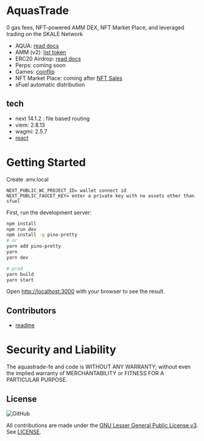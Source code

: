 # AquasTrade

0 gas fees, NFT-powered AMM DEX, NFT Market Place, and leveraged trading on the SKALE Network

- AQUA: [read docs](/docs/AQUA.md)
- AMM (v2): [list token](/docs/addNewTokens.md)
- ERC20 Airdrop: [read docs](/docs/Airdrop.md)
- Perps: coming soon
- Games: [coinflip](https://aquas.trade/dashboard/coinflip)
- NFT Market Place: coming after [NFT Sales](https://aquas.trade/nft)
- sFuel automatic distribution

## tech

- next 14.1.2 : file based routing
- viem: 2.8.13
- wagmi: 2.5.7
- [react ](react_.md)

# Getting Started

Create .env.local

```
NEXT_PUBLIC_WC_PROJECT_ID= wallet connect id
NEXT_PUBLIC_FAUCET_KEY= enter a private key with no assets other than sfuel
```

First, run the development server:

```bash
npm install
npm run dev
npm install -g pino-pretty
# or
yarn add pino-pretty
yarn
yarn dev

# prod
yarn build
yarn start
```

Open [http://localhost:3000](http://localhost:3000) with your browser to see the result.

## Contributors

- [readme](/docs/Contributors.md)

# Security and Liability

The aquastrade-fe and code is WITHOUT ANY WARRANTY; without even the implied warranty of MERCHANTABILITY or FITNESS FOR A PARTICULAR PURPOSE.

## License

![GitHub](https://img.shields.io/github/license/rubyaquamarine/aquastrade-fe.svg)

All contributions are made under the [GNU Lesser General Public License v3](https://www.gnu.org/licenses/lgpl-3.0.en.html). See [LICENSE](LICENSE).
